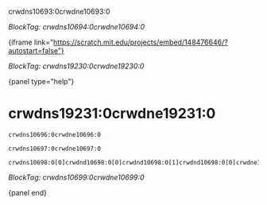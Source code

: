 crwdns10693:0crwdne10693:0

*BlockTag: crwdns10694:0crwdne10694:0*

{iframe link="https://scratch.mit.edu/projects/embed/148476646/?autostart=false"}

*BlockTag: crwdns19230:0crwdne19230:0*

{panel type="help"}

# crwdns19231:0crwdne19231:0

<pre><code class="scratch:split:random">crwdns10696:0crwdne10696:0
</code></pre>

<pre><code class="scratch:split:random">crwdns10697:0crwdne10697:0
</code></pre>

<pre><code class="scratch:split:random">crwdns10698:0[0]crwdnd10698:0[0]crwdnd10698:0[1]crwdnd10698:0[0]crwdne10698:0
</code></pre>

*BlockTag: crwdns10699:0crwdne10699:0*

{panel end}
